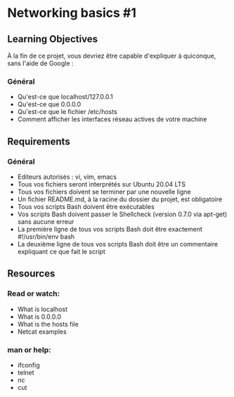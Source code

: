 # Networking basics #1

## Learning Objectives

À la fin de ce projet, vous devriez être capable d'expliquer à quiconque, sans l'aide de Google :

### Général

- Qu'est-ce que localhost/127.0.0.1
- Qu'est-ce que 0.0.0.0
- Qu'est-ce que le fichier /etc/hosts
- Comment afficher les interfaces réseau actives de votre machine

## Requirements

### Général

- Editeurs autorisés : vi, vim, emacs
- Tous vos fichiers seront interprétés sur Ubuntu 20.04 LTS
- Tous vos fichiers doivent se terminer par une nouvelle ligne
- Un fichier README.md, à la racine du dossier du projet, est obligatoire
- Tous vos scripts Bash doivent être exécutables
- Vos scripts Bash doivent passer le Shellcheck (version 0.7.0 via apt-get) sans aucune erreur
- La première ligne de tous vos scripts Bash doit être exactement #!/usr/bin/env bash
- La deuxième ligne de tous vos scripts Bash doit être un commentaire expliquant ce que fait le script

## Resources

### Read or watch:

- What is localhost
- What is 0.0.0.0
- What is the hosts file
- Netcat examples

### man or help:

- ifconfig
- telnet
- nc
- cut
